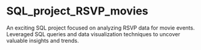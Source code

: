 # SQL_project_RSVP_movies
An exciting SQL project focused on analyzing RSVP data for movie events. Leveraged SQL queries and data visualization techniques to uncover valuable insights and trends.
